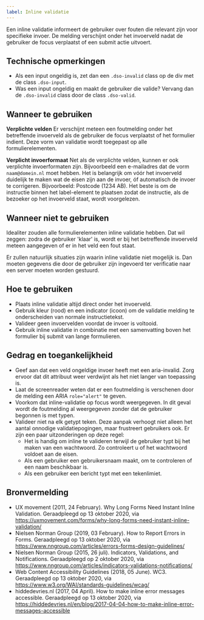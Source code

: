 ```yaml
---
label: Inline validatie
---
```


Een inline validatie informeert de gebruiker over fouten die relevant zijn voor specifieke invoer. De melding verschijnt onder het invoerveld nadat de gebruiker de focus verplaatst of een submit actie uitvoert.

## Technische opmerkingen
- Als een input ongeldig is, zet dan een `.dso-invalid` class op de div met de class `.dso-input`.
- Was een input ongeldig en maakt de gebruiker die valide? Vervang dan de `.dso-invalid` class door de class `.dso-valid`.

## Wanneer te gebruiken
**Verplichte velden**
Er verschijnt meteen een foutmelding onder het betreffende invoerveld als de gebruiker de focus verplaatst of het formulier indient. Deze vorm van validatie wordt toegepast op alle formulierelementen.

**Verplicht invoerformaat**
Net als de verplichte velden, kunnen er ook verplichte invoerformaten zijn. Bijvoorbeeld een e-mailadres dat de vorm `naam@domein.nl` moet hebben. Het is belangrijk om vóór het invoerveld duidelijk te maken wat de eisen zijn aan de invoer, óf automatisch de invoer te corrigeren. Bijvoorbeeld: Postcode (1234 AB). Het beste is om de instructie binnen het label-element te plaatsen zodat de instructie, als de bezoeker op het invoerveld staat, wordt voorgelezen.

## Wanneer niet te gebruiken
Idealiter zouden alle formulierelementen inline validatie hebben. Dat wil zeggen: zodra de gebruiker 'klaar' is, wordt er bij het betreffende invoerveld meteen aangegeven of er in het veld een fout staat.

Er zullen natuurlijk situaties zijn waarin inline validatie niet mogelijk is. Dan moeten gegevens die door de gebruiker zijn ingevoerd ter verificatie naar een server moeten worden gestuurd.

## Hoe te gebruiken
- Plaats inline validatie altijd direct onder het invoerveld.
- Gebruik kleur (rood) en een indicator (icoon) om de validatie melding te onderscheiden van normale instructietekst.
- Valideer geen invoervelden voordat de invoer is voltooid.
- Gebruik inline validatie in combinatie met een samenvatting boven het formulier bij submit van lange formulieren.

## Gedrag en toegankelijkheid
- Geef aan dat een veld ongeldige invoer heeft met een aria-invalid. Zorg ervoor dat dit attribuut weer verdwijnt als het niet langer van toepassing is.
- Laat de screenreader weten dat er een foutmelding is verschenen door de melding een ARIA `role="alert"` te geven.
- Voorkom dat inline-validatie op focus wordt weergegeven. In dit geval wordt de foutmelding al weergegeven zonder dat de gebruiker begonnen is met typen.
- Valideer niet na elk getypt teken. Deze aanpak verhoogt niet alleen het aantal onnodige validatiepogingen, maar frustreert gebruikers ook. Er zijn een paar uitzonderingen op deze regel:
     * Het is handig om inline te valideren terwijl de gebruiker typt bij het maken van een wachtwoord. Zo controleert u of het wachtwoord voldoet aan de eisen.
     * Als een gebruiker een gebruikersnaam maakt, om te controleren of een naam beschikbaar is.
     * Als een gebruiker een bericht typt met een tekenlimiet.

## Bronvermelding
- UX movement (2011, 24 February). Why Long Forms Need Instant Inline Validation. Geraadpleegd op 13 oktober 2020, via https://uxmovement.com/forms/why-long-forms-need-instant-inline-validation/
- Nielsen Norman Group (2019, 03 February). How to Report Errors in Forms. Geraadpleegd op 13 oktober 2020, via https://www.nngroup.com/articles/errors-forms-design-guidelines/
- Nielsen Norman Group (2015, 26 juli). Indicators, Validations, and Notifications. Geraadpleegd op 2 oktober 2020, via https://www.nngroup.com/articles/indicators-validations-notifications/
- Web Content Accessibility Guidelines (2018, 05 June). WC3. Geraadpleegd op 13 oktober 2020, via https://www.w3.org/WAI/standards-guidelines/wcag/
- hiddedevries.nl (2017, 04 April). How to make inline error messages accessible. Geraadpleegd op 13 oktober 2020, via https://hiddedevries.nl/en/blog/2017-04-04-how-to-make-inline-error-messages-accessible